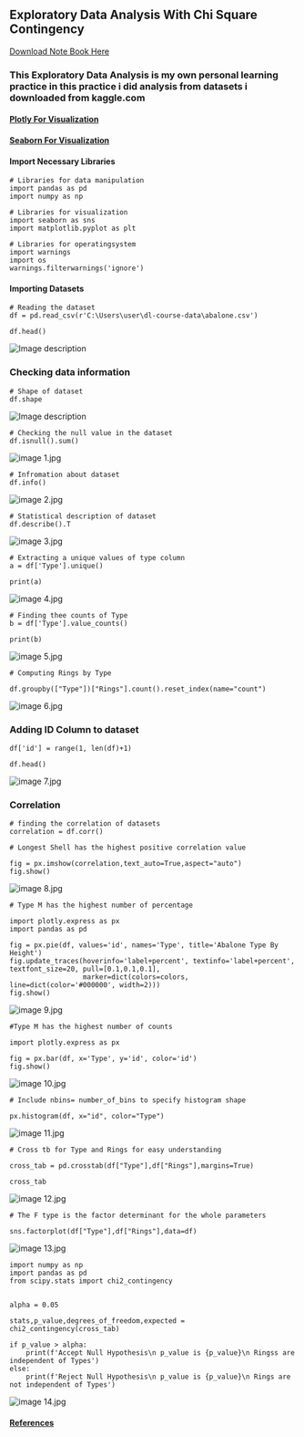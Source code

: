 ## Exploratory Data Analysis With Chi Square Contingency

[Download Note Book Here](https://jovian.ai/designegycreatives/eda-personal-work)
### This Exploratory Data Analysis is my own personal learning practice in this practice i did analysis from datasets i downloaded from kaggle.com 


#### [Plotly For Visualization](https://plotly.com/python)

#### [Seaborn For Visualization](https://seaborn.pydata.org/)

#### Import Necessary Libraries

```
# Libraries for data manipulation
import pandas as pd
import numpy as np

# Libraries for visualization
import seaborn as sns
import matplotlib.pyplot as plt

# Libraries for operatingsystem
import warnings
import os
warnings.filterwarnings('ignore')
```
#### Importing Datasets

```
# Reading the dataset 
df = pd.read_csv(r'C:\Users\user\dl-course-data\abalone.csv')
```

```
df.head()
```
![Image description](https://dev-to-uploads.s3.amazonaws.com/uploads/articles/kgdc51lx3bi697btnycc.jpg)

### Checking data information

```
# Shape of dataset
df.shape
```
![Image description](https://dev-to-uploads.s3.amazonaws.com/uploads/articles/ib1zh3gdo4jo7slhc7if.jpg)

```
# Checking the null value in the dataset
df.isnull().sum()
```
 
![image 1.jpg](https://cdn.hashnode.com/res/hashnode/image/upload/v1647979063617/kEG6ghyV7.jpg)


```
# Infromation about dataset
df.info()
``` 

![image 2.jpg](https://cdn.hashnode.com/res/hashnode/image/upload/v1647979132282/tXkWAwAnu.jpg)


```
# Statistical description of dataset
df.describe().T
``` 

![image 3.jpg](https://cdn.hashnode.com/res/hashnode/image/upload/v1647979192254/NVVDCpftO.jpg)


```
# Extracting a unique values of type column
a = df['Type'].unique()
``` 

```
print(a)
``` 

![image 4.jpg](https://cdn.hashnode.com/res/hashnode/image/upload/v1647979300612/svnI4kLM2.jpg)


```
# Finding thee counts of Type
b = df['Type'].value_counts()
``` 

```
print(b)
``` 

![image 5.jpg](https://cdn.hashnode.com/res/hashnode/image/upload/v1647979378353/XXpgAJjVD.jpg)


```
# Computing Rings by Type

df.groupby(["Type"])["Rings"].count().reset_index(name="count")
``` 

![image 6.jpg](https://cdn.hashnode.com/res/hashnode/image/upload/v1647979432117/ugpPpQHAp.jpg)

### Adding ID Column to dataset


```
df['id'] = range(1, len(df)+1)
``` 

```
df.head()
``` 

![image 7.jpg](https://cdn.hashnode.com/res/hashnode/image/upload/v1647979510513/EWJyH93r0.jpg)

### Correlation


```
# finding the correlation of datasets
correlation = df.corr()
``` 

```
# Longest Shell has the highest positive correlation value

fig = px.imshow(correlation,text_auto=True,aspect="auto")
fig.show()
``` 
![image 8.jpg](https://cdn.hashnode.com/res/hashnode/image/upload/v1647983977477/wcP0v-s3y.jpg)


```
# Type M has the highest number of percentage

import plotly.express as px
import pandas as pd 

fig = px.pie(df, values='id', names='Type', title='Abalone Type By Height')
fig.update_traces(hoverinfo='label+percent', textinfo='label+percent', textfont_size=20, pull=[0.1,0.1,0.1],
                  marker=dict(colors=colors, line=dict(color='#000000', width=2)))
fig.show()
``` 
![image 9.jpg](https://cdn.hashnode.com/res/hashnode/image/upload/v1647984085848/ViszcIPgV.jpg)


```
#Type M has the highest number of counts

import plotly.express as px

fig = px.bar(df, x='Type', y='id', color='id')
fig.show()
``` 

![image 10.jpg](https://cdn.hashnode.com/res/hashnode/image/upload/v1647984146857/wC3Vr2xq7.jpg)


```
# Include nbins= number_of_bins to specify histogram shape

px.histogram(df, x="id", color="Type")
``` 
![image 11.jpg](https://cdn.hashnode.com/res/hashnode/image/upload/v1647984255121/I2FDhd2jT.jpg)


```
# Cross tb for Type and Rings for easy understanding

cross_tab = pd.crosstab(df["Type"],df["Rings"],margins=True)
``` 

```
cross_tab
``` 
![image 12.jpg](https://cdn.hashnode.com/res/hashnode/image/upload/v1647984332089/8W2HqrlUC.jpg)


```
# The F type is the factor determinant for the whole parameters

sns.factorplot(df["Type"],df["Rings"],data=df)
``` 
![image 13.jpg](https://cdn.hashnode.com/res/hashnode/image/upload/v1647984382036/DMTXH-2kE.jpg)


```
import numpy as np
import pandas as pd
from scipy.stats import chi2_contingency


alpha = 0.05

stats,p_value,degrees_of_freedom,expected = chi2_contingency(cross_tab)

if p_value > alpha:
    print(f'Accept Null Hypothesis\n p_value is {p_value}\n Ringss are independent of Types')
else:
    print(f'Reject Null Hypothesis\n p_value is {p_value}\n Rings are not independent of Types')
``` 

![image 14.jpg](https://cdn.hashnode.com/res/hashnode/image/upload/v1647984453417/y0rL9Wg7v.jpg)

#### [References ](https://github.com/Dataebook/Ebook/blob/master/HypothesisTesting.pdf)
